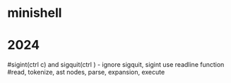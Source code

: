 # minishell
# 2024

#sigint(ctrl c) and sigquit(ctrl \) - ignore sigquit, sigint use readline function
#read, tokenize, ast nodes, parse, expansion, execute
